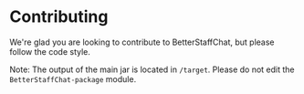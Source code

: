 # Contributing
We're glad you are looking to contribute to BetterStaffChat, but please follow the code style.

Note: The output of the main jar is located in `/target`. Please do not edit the `BetterStaffChat-package` module.